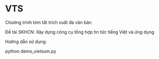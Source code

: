 # VTS

Chương trình tóm tắt trích xuất đa văn bản

Đề tài SKHCN: Xây dựng công cụ tổng hợp tin tức tiếng Việt và ứng dụng

Hướng dẫn sử dụng:

python demo_vietsum.py
